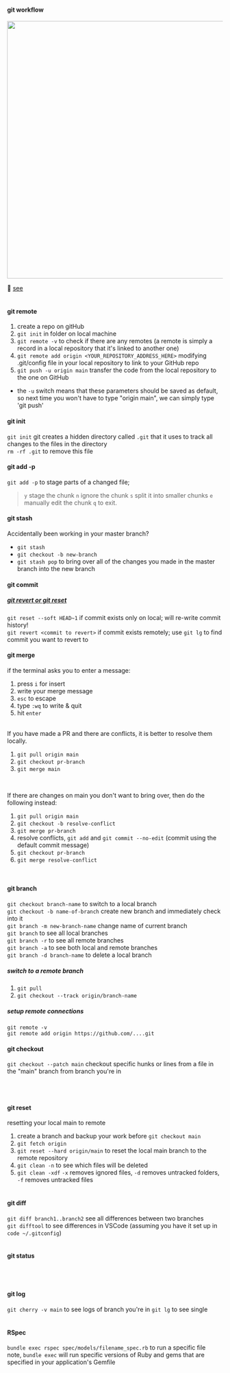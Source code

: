 #### git workflow

<div align="center">
  <img src="https://user-images.githubusercontent.com/93719632/231290188-a4245eb4-bbca-408e-bc10-43b62c5ffad3.png" width="600">
</div>
  
💖 [see](https://www.doabledanny.com/git-workflows)
<br><br>

#### git remote
1. create a repo on gitHub
2. `git init` in folder on local machine
3. `git remote -v` to check if there are any remotes (a remote is simply a record in a local repository that it's linked to another one)
4. `git remote add origin <YOUR_REPOSITORY_ADDRESS_HERE>` modifying .git/config file in your local repository to link to your GitHub repo
5. `git push -u origin main` transfer the code from the local repository to the one on GitHub
* the `-u` switch means that these parameters should be saved as default, so next time you won't have to type "origin main", we can simply type 'git push'

#### git init
`git init` git creates a hidden directory called `.git` that it uses to track all changes to the files in the directory <br>
`rm -rf .git` to remove this file <br>

#### git add -p
`git add -p` to stage parts of a changed file; 
> `y` stage the chunk
> `n` ignore the chunk
> `s` split it into smaller chunks
> `e` manually edit the chunk
> `q` to exit.

#### git stash
Accidentally been working in your master branch?
* `git stash`
* `git checkout -b new-branch`
* `git stash pop` to bring over all of the changes you made in the master branch into the new branch 

#### git commit
##### [git revert or git reset](https://www.freecodecamp.org/news/git-revert-commit-how-to-undo-the-last-commit/)
`git reset --soft HEAD~1` if commit exists only on local; will re-write commit history! <br>
`git revert <commit to revert>` if commit exists remotely; use `git lg` to find commit you want to revert to <br>

#### git merge
if the terminal asks you to enter a message:
1. press `i` for insert
2. write your merge message
3. `esc` to escape
4. type `:wq` to write & quit
5. hit `enter`
<br><br>

If you have made a PR and there are conflicts, it is better to resolve them locally. 
1. `git pull origin main`
2. `git checkout pr-branch`
3. `git merge main` 
<br>

If there are changes on main you don't want to bring over, then do the following instead:
1. `git pull origin main`
2. `git checkout -b resolve-conflict`
3. `git merge pr-branch`
4. resolve conflicts, `git add` and `git commit --no-edit` (commit using the default commit message)
5. `git checkout pr-branch`
6. `git merge resolve-conflict`

<br>

#### git branch
`git checkout branch-name` to switch to a local branch <br>
`git checkout -b name-of-branch` create new branch and immediately check into it <br>
`git branch -m new-branch-name` change name of current branch <br>
`git branch` to see all local branches <br>
`git branch -r` to see all remote branches <br>
`git branch -a` to see both local and remote branches <br>
`git branch -d branch-name` to delete a local branch <br>

##### switch to a remote branch
1. `git pull`
2. `git checkout --track origin/branch-name`

##### setup remote connections
`git remote -v` <br>
`git remote add origin https://github.com/....git` <br>

#### git checkout
`git checkout --patch main` checkout specific hunks or lines from a file in the "main" branch from branch you're in

<br><br>
#### git reset
resetting your local main to remote <br>
1. create a branch and backup your work before `git checkout main`
2. `git fetch origin`
3. `git reset --hard origin/main` to reset the local main branch to the remote repository
4. `git clean -n` to see which files will be deleted  <br>
5. `git clean -xdf` `-x` removes ignored files, `-d` removes untracked folders, `-f` removes untracked files
<br><br>
#### git diff
`git diff branch1..branch2` see all differences between two branches <br>
`git difftool` to see differences in VSCode (assuming you have it set up in `code ~/.gitconfig`)
<br><br>
#### git status
<br><br>
#### git log
`git cherry -v main` to see logs of branch you're in
`git lg` to see single 
<br><br>

#### RSpec
`bundle exec rspec spec/models/filename_spec.rb` to run a specific file <br>
note, `bundle exec` will run specific versions of Ruby and gems that are specified in your application's Gemfile
<br><br>
